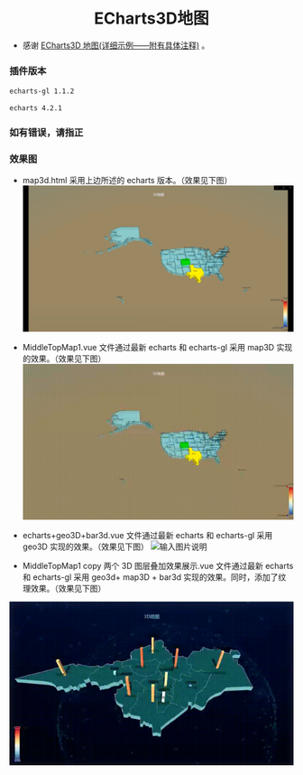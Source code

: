 <h1 align="center"> ECharts3D地图</h1>

- 感谢 [ECharts3D 地图(详细示例——附有具体注释)](https://blog.csdn.net/GRAY_KEY/article/details/81295961) 。

### 插件版本

```
echarts-gl 1.1.2
```

```
echarts 4.2.1
```

### 如有错误，请指正

### 效果图

- map3d.html 采用上边所述的 echarts 版本。（效果见下图）
  ![输入图片说明](screenshot/20211223151749.png)

- MiddleTopMap1.vue 文件通过最新 echarts 和 echarts-gl 采用 map3D 实现的效果。（效果见下图）
  ![输入图片说明](screenshot/4448ed59acc0f78cb95acf8c22d5fcd8.gif)

- echarts+geo3D+bar3d.vue 文件通过最新 echarts 和 echarts-gl 采用 geo3D 实现的效果。（效果见下图）
  ![输入图片说明](screenshot/20211228_134608.gif)

- MiddleTopMap1 copy 两个 3D 图层叠加效果展示.vue 文件通过最新 echarts 和 echarts-gl 采用 geo3d+ map3D + bar3d 实现的效果。同时，添加了纹理效果。（效果见下图）

![输入图片说明](<screenshot/8c9551159d01673a4f2926f8e721a71a(1).gif>)
